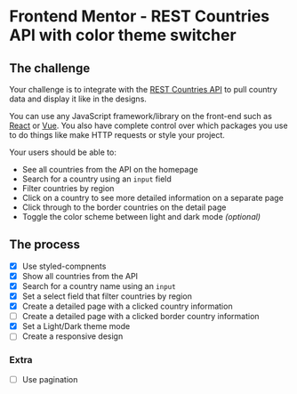 # Frontend Mentor - REST Countries API with color theme switcher

## The challenge

Your challenge is to integrate with the [REST Countries API](https://restcountries.com) to pull country data and display it like in the designs.

You can use any JavaScript framework/library on the front-end such as [React](https://reactjs.org) or [Vue](https://vuejs.org). You also have complete control over which packages you use to do things like make HTTP requests or style your project.

Your users should be able to:

- See all countries from the API on the homepage
- Search for a country using an `input` field
- Filter countries by region
- Click on a country to see more detailed information on a separate page
- Click through to the border countries on the detail page
- Toggle the color scheme between light and dark mode _(optional)_

## The process

- [x] Use styled-compnents
- [x] Show all countries from the API
- [x] Search for a country name using an `input`
- [x] Set a select field that filter countries by region
- [x] Create a detailed page with a clicked country information
- [ ] Create a detailed page with a clicked border country information
- [x] Set a Light/Dark theme mode
- [ ] Create a responsive design

### Extra

- [ ] Use pagination
